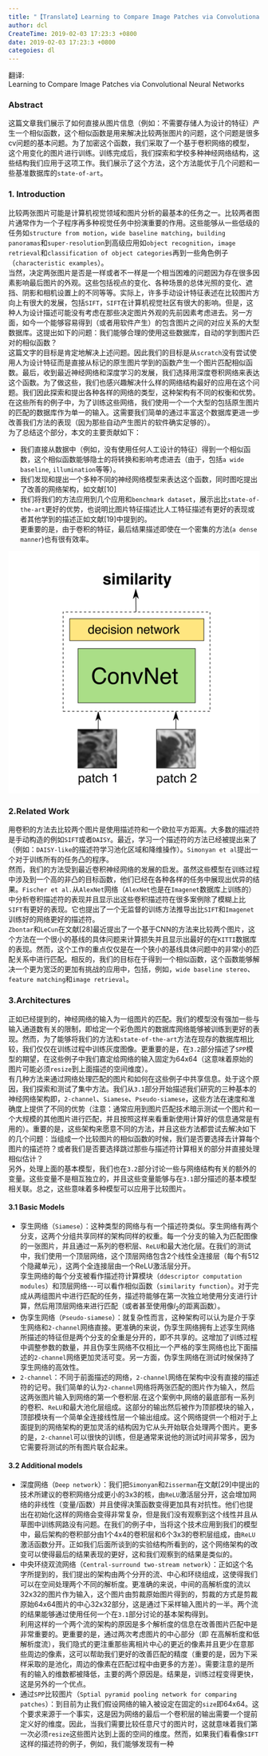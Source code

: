 ```yaml
---
title: "【Translate】Learning to Compare Image Patches via Convolutional Neural Networks"
author: dcl
CreateTime: 2019-02-03 17:23:3 +0800
date: 2019-02-03 17:23:3 +0800
categoies: dl
---
```


翻译:<br>
Learning to Compare Image Patches via Convolutional Neural Networks
<!--more-->

### Abstract
这篇文章我们展示了如何直接从图片信息（例如：不需要存储人为设计的特征）产生一个相似函数，这个相似函数是用来解决比较两张图片的问题，这个问题是很多cv问题的基本问题。为了加密这个函数，我们采取了一个基于卷积网络的模型，这个用变化的图片进行训练。训练完成后，我们探索和学校多种神经网络结构，这些结构我们应用于这项工作。我们展示了这个方法，这个方法能优于几个问题和一些基准数据库的`state-of-art`。<br>
### 1. Introduction
比较两张图片可能是计算机视觉领域和图片分析的最基本的任务之一。比较两者图片通常作为一个子程序再多种视觉任务中扮演重要的作用。这些能够从一些低级的任务如`structure from motion`，`wide baseline matching`，`building panoramas`和`super-resolution`到高级应用如`object recognition`，`image retrieval`和`classification of object categories`再到一些角色例子（`characteristic examples`）。<br>
当然，决定两张图片是否是一样或者不一样是一个相当困难的问题因为存在很多因素影响最后图片的外观。这些包括视点的变化、各种场景的总体光照的变化、遮挡、阴影和相机设置上的不同等等。实际上，许多手动设计特征表述在比较图片方向上有很大的发展，包括`SIFT`，`SIFT`在计算机视觉社区有很大的影响。但是，这种人为设计描述可能没有考虑在那些决定图片外观的先前因素考虑进去。另一方面，如今一个能够容易得到（或者用软件产生）的包含图片之间的对应关系的大型数据库。这提出如下的问题：我们能够合理的使用这些数据库，自动的学到图片匹对的相似函数？<br>
这篇文字的目标是肯定地解决上述问题。因此我们的目标是从`scratch`没有尝试使用人为设计特征而是直接从标记的原生图片学到的函数产生一个图片匹配相似函数。最后，收到最近神经网络和深度学习的发展，我们选择用深度卷积网络来表达这个函数。为了做这些，我们也感兴趣解决什么样的网络结构最好的应用在这个问题。我们因此探索和提出各种各样的网络的类型，这种架构有不同的权衡和优势。在这些所有的例子中，为了训练这些网络，我们使用一个一个大型的包括原生图片的匹配的数据库作为单一的输入。这需要我们简单的通过丰富这个数据库更进一步改善我们方法的表现（因为那些自动产生图片的软件确实足够的）。<br>
为了总结这个部分，本文的主要贡献如下：
- 我们直接从数据中（例如，没有使用任何人工设计的特征）得到一个相似函数，这个相似函数能够隐士的将转换和影响考虑进去（由于，包括`a wide baseline`, `illumination`等等）。
- 我们发现和提出一个多种不同的神经网络模型来表达这个函数，同时图吃提出了改善的网络架构，如文献[10]
- 我们将我们的方法应用到几个应用和`benchmark dataset`，展示出比`state-of-the-art`更好的优势，也说明比图片特征描述比人工特征描述有更好的表现或者其他学到的描述正如文献[19]中提到的。<br>
更重要的是，由于卷积的特征，最后结果描述即使在一个密集的方法(`a dense manner`)也有很有效率。

!['img'](../images/similarity.png)

### 2.Related Work
用卷积的方法去比较两个图片是使用描述符和一个欧拉平方距离。大多数的描述符是手动构造的例如`SIFT`或者`DAISY`。最近，学习一个描述符的方法已经被提出来了（例如：`DAISY-like`的描述符学习池化区域和降维操作）。`Simonyan et al`提出一个对于训练所有的任务凸的程序。<br>
然而，我们的方法受到最近卷积神经网络的发展的启发。虽然这些模型在训练过程中涉及到一个高的非凸的目标函数，他们已经在各种各样的任务中展现出优异的结果。`Fischer et al.`从`AlexNet`网络（`AlexNet`也是在`Imagenet`数据库上训练的）中分析卷积描述符的表现并且显示出这些卷积描述符在很多案例除了模糊上比`SIFT`有更好的表现。它也提出了一个无监督的训练方法推导出比`SIFT`和`Imagenet`训练好的网络更好的描述符。<br>
`Zbontar`和`LeCun`在文献[28]最近提出了一个基于CNN的方法来比较两个图片，这个方法在一个很小的基线的具体问题来计算损失并且显示出最好的在`KITTI`数据库的表现。然而，这个工作的重点仅仅是在一个狭小的基线具体问题中的非常小的匹配关系中进行匹配。相反的，我们的目标在于得到一个相似函数，这个函数能够解决一个更为宽泛的更加有挑战的应用中，包括，例如，`wide baseline stereo`、`feature matching`和`image retrieval`。<br>

### 3.Architectures
正如已经提到的，神经网络的输入为一组图片的匹配。我们的模型没有强加一些与输入通道数有关的限制，即给定一个彩色图片的数据库网络能够被训练到更好的表现。然而，为了能够将我们的方法和`state-of-the-art`方法在现存的数据库相比较，我们仅仅在训练过程中训练灰度图像。更重要的是，在`3.2`部分描述了`SPP`模型的期望，在这些例子中我们嘉定给网络的输入固定为64x64（这意味着原始的图片可能必须`resize`到上面描述的空间维度）。<br>
有几种方法来通过网络处理匹配的图片和如何在这些例子中共享信息。处于这个原因，我们探索和测试了集中方法。我们从`3.1`部分开始描述我们研究的三种基本的神经网络架构即，`2-channel`、`Siamese`、`Pseudo-siamese`，这些方法在速度和准确度上提供了不同的优势（注意：通常应用到图片匹配技术暗示测试一个图片和一个大规模的其他图片进行匹配，并且按照这样来看重新使用计算好的信息通常是有用的）。重要的是，这些架构来愿意不同的方法，并且这些方法都尝试去解决如下的几个问题：当组成一个比较图片的相似函数的时候，我们是否要选择去计算每个图片的描述符？或者我们是否要选择跳过那些与描述符计算相关的部分并直接处理相似估计？<br>
另外，处理上面的基本模型，我们也在`3.2`部分讨论一些与网络结构有关的额外的变量。这些变量不是相互独立的，并且这些变量能够与在`3.1`部分描述的基本模型相关联。总之，这些意味着多种模型可以应用于比较图片。

#### 3.1 Basic Models

- 孪生网络（`Siamese`）：这种类型的网络与有一个描述符类似。孪生网络有两个分支，这两个分组共享同样的架构同样的权重。每一个分支的输入为匹配图像的一张图片，并且通过一系列的卷积层、`ReLU`和最大池化层。在我们的测试中，我们使用一个顶层网络，这个顶层网络包含2个线性全连接层（每个有512个隐藏单元），这两个全连接层由一个ReLU激活层分开。<br>
孪生网络的每个分支被看作描述符计算模块（`ddescriptor computation modules`）和顶层网络---可以看作相似函数（`similarity function`）。对于完成从两组图片中进行匹配的任务，描述符能够在第一次独立地使用分支进行计算，然后用顶层网络来进行匹配（或者甚至使用像$l_2$的距离函数）。
- 伪孪生网络（`Pseudo-siamese`）：就复杂性而言，这种架构可以认为是介于孪生网络和`2-channel`网络直接。更准确的来说，伪孪生网络拥有上述孪生网络所描述的特征但是两个分支的全重是分开的，即不共享的。这增加了训练过程中调整参数的数量，并且伪孪生网络不仅相比一个严格的孪生网络也比下面描述的`2-channel`网络更加灵活可变。另一方面，伪孪生网络在测试时候保持了孪生网络的高效性。<br>
- `2-channel`：不同于前面描述的网络，`2-channel`网络在架构中没有直接的描述符的记号。我们简单的认为`2-channel`网络将两张匹配的图片作为输入，然后这两张图片输入到网络的第一个卷积层.在这个案例中,网络的最底部有一系列的卷积、`ReLU`和最大池化层组成。这部分的输出然后被作为顶部模块的输入，顶部模块有一个简单全连接线性层一个输出组成。这个网络提供一个相对于上面提到的网络架构的更加灵活的结构因为它从头开始联合处理两个图片。更多的是，`2-channel`可以很快的训练，但是通常来说他的测试时间非常多，因为它需要将测试的所有图片联合起来。

#### 3.2 Additional models
- 深度网络（`Deep network`）：我们把`Simonyan`和`Zisserman`在文献[29]中提出的技术所建议的卷积网络分成更小的3x3的核，由`ReLU`激活层分开，这会增加网络的非线性（变量/函数）并且使得决策函数变得更加具有对抗性。他们也提出在初始化这样的网络会变得非常复杂，但是我们没有观察到这个线性并且从草图中训练网路没有问题。在我们的例子中，当将这个技术应用到我们的模型中，最后架构的卷积部分由1个4x4的卷积层和6个3x3的卷积层组成，由`ReLU`激活函数分开。正如我们后面所谈到的实验结构所看到的，这个网络架构的改变可以使得最后的结果表现的更好，这和我们观察到的结果是类似的。
- 中央环绕双流网络（`Central-surround two-stream network`）：正如这个名字所提到的，我们提出的架构由两个分开的流、中心和环绕组成，这使得我们可以在空间处理两个不同的解析度。更准确的来说，中间的高解析度的流以32x32的图片作为输入，这个图片由剪裁原始图片得到的，剪裁的方式是剪裁原始64x64图片的中心32x32部分，这是通过下采样输入图片的一半。两个流的结果能够通过使用任何一个在`3.1`部分讨论的基本架构得到。<br>
利用这样的一个两个流的架构的原因是多个解析度的信息在改善图片匹配中是非常重要的。更重要的是，通过两次考虑图片的中心部分（即 在高解析度和低解析度流），我们隐式的更注重那些离相片中心的更近的像素并且更少在意那些周边的像素，这可以帮助我们更好的改善匹配的精度（重要的是，因为下采样采取的是池化，周边的像素在匹配过程中由更多的方差）。需要注意的是所有的输入的维数都被降低，主要的两个原因是。结果是，训练过程变得更快，这是另外的一个优点。<br>
- 通过`SPP`比较图片（`Sptial pyramid pooling network for comparing patches`）：到目前为止我们假设网络的输入被设定在固定的`size`即64x64。这个要求来源于一个事实，这是因为网络的最后一个卷积层的输出需要一个提前定义好的维度。因此，当我们需要比较任意尺寸的图片时，这就意味着我们第一次必须`resize`这些图片达到上面的空间的维度。然而，如果我们看看像`SIFT`这样的描述符的例子，例如，我们能够发现有一种